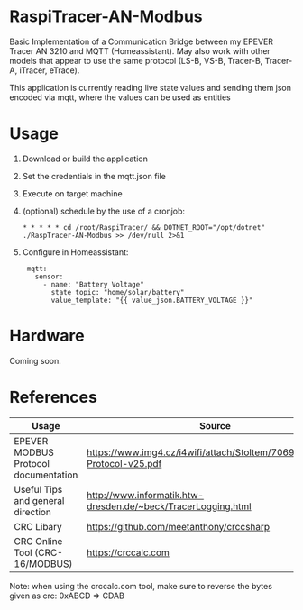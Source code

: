 ﻿# RaspiTracer-AN-Modbus
Basic Implementation of a Communication Bridge between my EPEVER Tracer AN 3210 and MQTT (Homeassistant). May also work with other models that appear to use the same protocol (LS-B, VS-B, Tracer-B, Tracer-A, iTracer, eTrace).

This application is currently reading live state values and sending them json encoded via mqtt, where the values can be used as entities

# Usage

1. Download or build the application
2. Set the credentials in the mqtt.json file
3. Execute on target machine
4. (optional) schedule by the use of a cronjob:
   
       * * * * * cd /root/RaspiTracer/ && DOTNET_ROOT="/opt/dotnet" ./RaspTracer-AN-Modbus >> /dev/null 2>&1

5. Configure in Homeassistant:
   
        mqtt:
          sensor:
            - name: "Battery Voltage"
              state_topic: "home/solar/battery"
              value_template: "{{ value_json.BATTERY_VOLTAGE }}"
   



# Hardware 
Coming soon.
# References

| **Usage**                            | **Source**                                                             |
|--------------------------------------|------------------------------------------------------------------------|
| EPEVER MODBUS Protocol documentation | https://www.img4.cz/i4wifi/attach/StoItem/7069/MODBUS-Protocol-v25.pdf                          |
| Useful Tips and general direction    | http://www.informatik.htw-dresden.de/~beck/TracerLogging.html          |
| CRC Libary                           | https://github.com/meetanthony/crccsharp |
| CRC Online Tool (CRC-16/MODBUS)                          | https://crccalc.com |
Note: when using the crccalc.com tool, make sure to reverse the bytes given as crc: 0xABCD => CDAB
